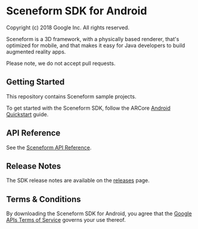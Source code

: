 Sceneform SDK for Android
=====================
Copyright (c) 2018 Google Inc.  All rights reserved.

Sceneform is a 3D framework, with a physically based renderer, that's optimized for mobile, and that makes it easy for Java developers to build augmented reality apps.

Please note, we do not accept pull requests.


## Getting Started

This repository contains Sceneform sample projects.

To get started with the Sceneform SDK, follow the ARCore [Android Quickstart](//devsite.googleplex.com/ar/develop/java/quickstart) guide.


## API Reference

See the [Sceneform API Reference](//developers.google.com/ar/reference/java/com/google/ar/sceneform/package-summary).


## Release Notes

The SDK release notes are available on the [releases](//github.com/google-ar/sceneform-android-sdk/releases) page.


## Terms & Conditions

By downloading the Sceneform SDK for Android, you agree that the [Google APIs Terms of Service](//developers.google.com/terms/) governs your use thereof.
